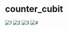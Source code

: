 # counter_cubit

![1](https://github.com/user-attachments/assets/d434bb1a-538f-4a80-b024-f5c5f7668fcd)
![2](https://github.com/user-attachments/assets/c6a726f2-d4ed-4c73-8c8f-29d6401887f9)
![3](https://github.com/user-attachments/assets/025399ea-4bbd-455f-be23-608b4e81441e)
![4](https://github.com/user-attachments/assets/6891d40f-8f62-45eb-966b-a2432a8e6cf8)
